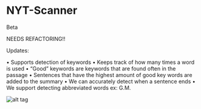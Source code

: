 # NYT-Scanner
Beta

NEEDS REFACTORING!!

Updates:

•	Supports detection of keywords
•	Keeps track of how many times a word is used
•	“Good” keywords are keywords that are found often in the passage
•	Sentences that have the highest amount of good key words are added to the summary
•	We can accurately detect when a sentence ends
•	We support detecting abbreviated words ex: G.M.


![alt tag](https://s14.postimg.org/m9urz1mj5/Tesla_Summary.png)
